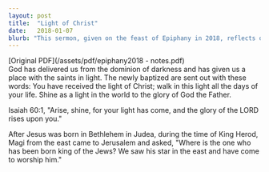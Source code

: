 ```yaml
---
layout: post
title:  "Light of Christ"
date:   2018-01-07
blurb: "This sermon, given on the feast of Epiphany in 2018, reflects on the biblical passages Isaiah 60:1 and Matthew 2:1ff. It emphasizes the transformative power of baptism and the divine light that is bestowed upon the baptized. The sermon also discusses the journey of the Magi, who were guided by a star to the newborn king of the Jews."
---
```

[Original PDF](/assets/pdf/epiphany2018 - notes.pdf)    
God has delivered us from the dominion of darkness and has given us a place with the saints in light. The newly baptized are sent out with these words: You have received the light of Christ; walk in this light all the days of your life. Shine as a light in the world to the glory of God the Father.

Isaiah 60:1, "Arise, shine, for your light has come, and the glory of the LORD rises upon you."

After Jesus was born in Bethlehem in Judea, during the time of King Herod, Magi from the east came to Jerusalem and asked, "Where is the one who has been born king of the Jews? We saw his star in the east and have come to worship him."
